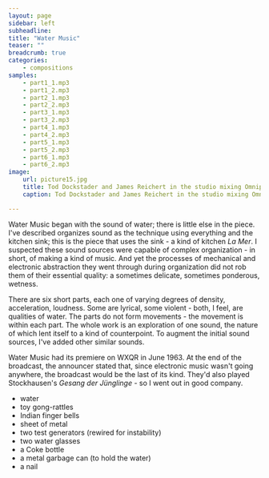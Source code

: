 ```yaml
---
layout: page
sidebar: left
subheadline: 
title: "Water Music"
teaser: ""
breadcrumb: true
categories:
    - compositions
samples:
    - part1_1.mp3
    - part1_2.mp3
    - part2_1.mp3
    - part2_2.mp3
    - part3_1.mp3
    - part3_2.mp3
    - part4_1.mp3
    - part4_2.mp3
    - part5_1.mp3
    - part5_2.mp3
    - part6_1.mp3
    - part6_2.mp3
image:
    url: picture15.jpg
    title: Tod Dockstader and James Reichert in the studio mixing Omniphony
    caption: Tod Dockstader and James Reichert in the studio mixing Omniphony

---
```


Water Music began with the sound of water; there is little else in the piece. I've described organizes sound as the technique using everything and the kitchen sink; this is the piece that uses the sink - a kind of kitchen *La Mer*. I suspected these sound sources were capable of complex organization - in short, of making a kind of music. And yet the processes of mechanical and electronic abstraction they went through during organization did not rob them of their essential quality: a sometimes delicate, sometimes ponderous, wetness.

There are six short parts, each one of varying degrees of density, acceleration, loudness. Some are lyrical, some violent - both, I feel, are qualities of water. The parts do not form movements - the movement is within each part. The whole work is an exploration of one sound, the nature of which lent itself to a kind of counterpoint. To augment the initial sound sources, I've added other similar sounds.

Water Music had its premiere on WXQR in June 1963. At the end of the broadcast, the announcer stated that, since electronic music wasn't going anywhere, the broadcast would be the last of its kind. They'd also played Stockhausen's *Gesang der Jünglinge* - so I went out in good company.

* water
* toy gong-rattles
* Indian finger bells
* sheet of metal
* two test generators (rewired for instability)
* two water glasses
* a Coke bottle
* a metal garbage can (to hold the water)
* a nail
